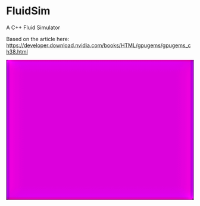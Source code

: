 # FluidSim
A C++ Fluid Simulator

Based on the article here: https://developer.download.nvidia.com/books/HTML/gpugems/gpugems_ch38.html

![](velocity.gif)